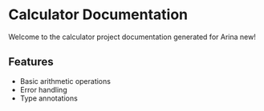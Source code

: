 # Calculator Documentation

Welcome to the calculator project documentation generated for Arina new!

## Features
- Basic arithmetic operations
- Error handling
- Type annotations
